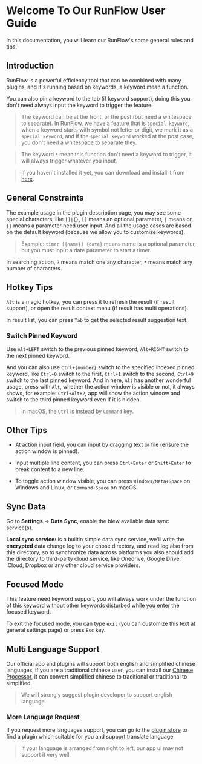 # Welcome To Our RunFlow User Guide

In this documentation, you will learn our RunFlow's some general rules and tips.

## Introduction

RunFlow is a powerful efficiency tool that can be combined with many plugins, and it's running based on keywords, a keyword mean a function.

You can also pin a keyword to the tab (if keyword support), doing this you don't need always input the keyword to trigger the feature.

> The keyword can be at the front, or the post (but need a whitespace to separate). In RunFlow, we have a feature that is `special keyword`, when a keyword starts with symbol not letter or digit, we mark it as a `special keyword`, and if the `special keyword` worked at the post case, you don't need a whitespace to separate they.

> The keyword `*` mean this function don't need a keyword to trigger, it will always trigger whatever you input.

> If you haven't installed it yet, you can download and install it from [here](https://myrest.top/myflow).

## General Constraints

The example usage in the plugin description page, you may see some special characters, like `[]|{}`, `[]` means an optional parameter, `|` means or,  `{}` means a parameter need user input. And all the usage cases are based on the default keyword (because we allow you to customize keywords).

> Example: `timer [{name}] {date}` means name is a optional parameter, but you must input a date parameter to start a timer.

In searching action, `?` means match one any character, `*` means match any number of characters.

## Hotkey Tips

`Alt` is a magic hotkey, you can press it to refresh the result (if result support), or open the result context menu (if result has multi operations).

In result list, you can press `Tab` to get the selected result suggestion text.

### Switch Pinned Keyword

Use `Alt+LEFT` switch to the previous pinned keyword, `Alt+RIGHT` switch to the next pinned keyword.

And you can also use `Ctrl+{number}` switch to the specified indexed pinned keyword, like `Ctrl+0` switch to the first, `Ctrl+1` switch to the second, `Ctrl+9` switch to the last pinned keyword. And in here, `Alt` has another wonderful usage, press with `Alt`, whether the action window is visible or not, it always shows, for example: `Ctrl+Alt+2`, app will show the action window and switch to the third pinned keyword even if it is hidden.

> In macOS, the `Ctrl` is instead by `Command` key.

## Other Tips

- At action input field, you can input by dragging text or file (ensure the action window is pinned).

- Input multiple line content, you can press `Ctrl+Enter` or `Shift+Enter` to break content to a new line.

- To toggle action window visible, you can press `Windows/Meta+Space` on Windows and Linux, or `Command+Space` on macOS.

## Sync Data

Go to **Settings** -> **Data Sync**, enable the blew available data sync service(s).

**Local sync service:** is a builtin simple data sync service, we'll write the **encrypted** data change log to your chose directory, and read log also from this directory, so to synchronize data across platforms you also should add the directory to third-party cloud service, like Onedrive, Google Drive, iCloud, Dropbox or any other cloud service providers.

## Focused Mode

This feature need keyword support, you will always work under the function of this keyword without other keywords disturbed while you enter the focused keyword.

To exit the focused mode, you can type `exit` (you can customize this text at general settings page) or press `Esc` key.

## Multi Language Support

Our official app and plugins will support both english and simplified chinese languages, if you are a traditional chinese user, you can install our [Chinese Processor](https://myrest.top/myflow/plugin?id=top.myrest.myflow.chinese), it can convert simplified chinese to traditional or traditional to simplified.

> We will strongly suggest plugin developer to support english language.

### More Language Request

If you request more languages support, you can go to the [plugin store](https://myrest.top/store/myflow/plugin) to find a plugin which suitable for you and support translate language.

> If your language is arranged from right to left, our app ui may not support it very well.
